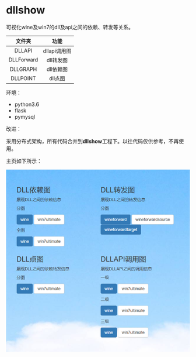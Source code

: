 # dllshow
可视化wine及win7的dll及api之间的依赖、转发等关系。

|    文件夹     |    功能     |
| :--------: | :-------: |
|   DLLAPI   | dllapi调用图 |
| DLLForward |  dll转发图   |
|  DLLGRAPH  |  dll依赖图   |
|  DLLPOINT  |   dll点图   |

环境：

- python3.6
- flask
- pymysql

改进：

采用分布式架构，所有代码合并到**dllshow**工程下。以往代码仅供参考，不再使用。

主页如下所示：

![image](https://github.com/QianShengWu/DllShow/raw/master/index.png)
